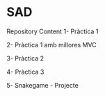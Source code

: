 # SAD
Repository Content
1- Pràctica 1

2- Pràctica 1 amb millores MVC

3- Pràctica 2

4- Pràctica 3

5- Snakegame - Projecte
